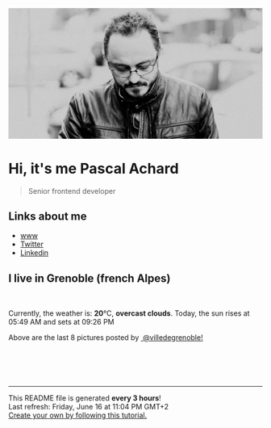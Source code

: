 ![Pascal Achard](./images/photo-pascal-achard.jpg)
# Hi, it's me Pascal Achard
> Senior frontend developer

## Links about me
- [www](https://www.pascal-achard.com)
- [Twitter](https://twitter.com/botmaster)
- [Linkedin](http://www.linkedin.com/in/pascal-achard)


## I live in Grenoble (french Alpes)
<img src="https://openweathermap.org/img/wn/04n@2x.png" alt="">

Currently, the weather is: **20**°C, **overcast clouds**.
Today, the sun rises at 05:49 AM and sets at 09:26 PM

Above are the last 8 pictures posted by <a href="https://www.instagram.com/villedegrenoble/" target="_blank"><img alt="" src="https://upload.wikimedia.org/wikipedia/commons/thumb/e/e7/Instagram_logo_2016.svg/1024px-Instagram_logo_2016.svg.png" width="20"/> @villedegrenoble!</a>

<p style="display: flex; flex-wrap: wrap; gap: 20px;">
        <img src="https://cdn1.picuki.com/hosted-by-instagram/q/0exhNuNYnjBGZDHIdN5WmL9I2PwkAQ9OKfhSQ7e71yJjMBhsLH6QvJA0mpCl6yRxIwVgFDeSYzxl540qUl1QCD1%7C%7CNUTdQbGMSTlQ7aScVurN1DZl%7C%7CJRmk7sxLHMfbXOo98IlVQmYdSgIGaYDG7uo%7C%7CesJ+fjrcjcFrjOMNbRKmDdttdCwFahlza4lsfe4kx2xu5xncG114WNxahlw5OLUqQUCSKn5PN1gpKZlR7pCjM4A%7C%7Cb281nT2F2MrNWh8FDSR9IXEi6g8iyDXdzQspjD3Hu8EIU8hjl246jgE448roLH2ZbdE+MZgqZb5Q1VBWmhm+jVBocW+xzTsSUGI%7C%7CgVRwGKOlf7kNPEu+8WgGtKbcYrc23jtSuLNTJpJf0k6EvjeXk7qJt6EMdtShoUaTN1K4nPh2yLqY5mk+jI3CzAX1WDSXcNUZazb+6GnzWTZhmCI91c6xZs=.jpeg" alt="" width="200"/>
        <img src="https://cdn1.picuki.com/hosted-by-instagram/q/0exhNuNYnjBGZDHIdN5WmL9I2PwkAQ9OKfhSQ7e71yJjMBhsLH6QvJA0mpCl6yRxIwVgFDeSYzxl54woVl9ZCT1%7C%7CNUTdQbeBTjxV7quaUOrN2zZg8pZhnbYxK3webXCt8sQpXQmYdSgIGaYDG7uo+qhT5aGuO1lQpTb9d7JGmC4E5ZObS6olhMF4pJ2Jg3Tt%7C%7C9k4Ki5e82wzJURmpNTfvGhYEaW+NMB166d1RbMCxMkA%7C%7C6nRlSaHEmw+Jj8uTnagtIj+kOYA2C3QLTs9%7C%7CjWBeOQWDnRTt3yPmyV3t4gj1aSNBdxuiekZkIH2bSAEXG428Fk71pu1ynOdV0Gv%7C%7CVRE2Vrp9LSGSPB0s5SofKSlZcvi6y30X57fK7dlXH0HJfXAd27tGNzjX98fmY4SSqwXhwvl01%7C%7C7S7734wB4AGhM1GSKWcU=.jpeg" alt="" width="200"/>
        <img src="https://cdn1.picuki.com/hosted-by-instagram/q/0exhNuNYnjBGZDHIdN5WmL9I2PwkAQ9OKfhSQ7e71yJjMBhsLH6QvJA0mpCj4yRwKwVlASuRYzxl54gtUF5UAz19O0fWQLWKTjtS76mcUebN1TJm8ZVllbs2KXceZneu88clVQmYdSgIGaYDG7uo%7C%7CesJ+vrucjMBpi2XMLQT9zJBpY6uSKVKz8B1pJ2Jg3Tt%7C%7C9k4Ki5e82wzJURmpNTfvGhYEaW+NMB166d1RbMCxMkA%7C%7C6nRlSaHEmw+Jj8uRHagtIj+kOYA2BDqRAdg2nuLaoUoDnRHiVK5jzx3t4gj1aSNBdxuiekakIH2bSAEXG428Fk71pu1ynOdV0Gv%7C%7CkpjknjnwOW4WfExkqrgKeuoAMLf7RGXb6TdTOtJEFMiAvPfRXvIMMqDF+kfmY4SSqwW83qRpV%7C%7C7S7734wB4AGhM1GSKWcU=.jpeg" alt="" width="200"/>
        <img src="https://cdn1.picuki.com/hosted-by-instagram/q/0exhNuNYnjBGZDHIdN5WmL9I2PwkAQ9OKfhSQ7e71yJjMBhsLH6QvJA0mpCl6yRxIwVgFDeSYzxl548uV1hWCj1%7C%7CNUTeTr2PTjxV76ueUurN1TJj9pdmkbYxLnIfZX6p9MMuUAmYdSgIGaYDG7uo%7C%7CesJ%7C%7CfjwaDQDuDeQMuUtzCVG%7C%7CMm0X51wm8Rm3ayEv0Pxto0%7C%7CNylL9XkgKQcuq9jM+GhHDbr2PM86o6N0QrlChMIRrdDgmBq7EHl3Kj4nUQ+RubTOl+1e1gzRfjYt1TSkfroaF3Mpjwy6lFA0toFzqaqTZY49zt8ZkIH2CmUEXTE86kEon5zgx3PySWaI2Glb0DTJ57ziRfcu86HkK92qU+z763LYPqX7GLRbDm8fKtPiZ3bLcdHnAI5Wk9YZSKEfgQrgokCCerPLzxp1WTMd0zXeWw==.jpeg" alt="" width="200"/>
        <img src="https://cdn1.picuki.com/hosted-by-instagram/q/0exhNuNYnjBGZDHIdN5WmL9I2PwkAQ9OKftSQ7e71yJjMBhsLH6QvJA0mpCl6yRxIwVgFDeSYzxl5YkrUF9VAj18P0TbSbCLTz1W7a+aU+jN1TRi8JFmnL8zLHwaYXem98ItVQmYdSgIGaYDG7uo%7C%7CesJ+fjrcjcFrjOMNbRKmDdttdCwFahlza4lsfe4kx2xu5xncG114WNxahlw5OLUqQUCSKn5PN1gpKZlR7pCjM4A%7C%7Cb281nf2F2MrNWh8FDSR9IXEi6g8iyDXdzQspjD3Fu8EIU8hjl246hpkhYckvJemJZtM+MYHua37GnRBWmhm+jVBocW+xzTsSUGI%7C%7CgVRwGKOlf7kNPEu+8WgGtKbcfLh5nPqYpn8RrJYTFg%7C%7CLt%7C%7CjCl7EI8G6KvJh299KD+hP4Xjl9SeQUeOg3jI3CzAX1WDSXMspFqTb+6GnzWTZhmCI91c6xZs=.jpeg" alt="" width="200"/>
        <img src="https://cdn1.picuki.com/hosted-by-instagram/q/0exhNuNYnjBGZDHIdN5WmL9I2PwkAQ9OKfhSQ7e71yJjMBhsLH6QvJA0mpCj4yRwKwVlASuRYzxl5owjVlVSAz17OEbZTb2ITDxX5quQU+ykvDBv%7C%7CJFjlrozL30bZnWt8cUrU2epNWwSDv5PHL%7C%7Clo7gX5v%7C%7CsbCgEpjuSKrVCkGZTjse3TO9%7C%7C2pYf5%7C%7CHSv1izv9QpcmkazXgpdAd4+pvlpDk1VOCtO8BnsaBwVLYBxMEM7vm8yWjpX2skeiB4FTObtMXPmvpFui3rSzY57zz2F%7C%7CF9EEIdvlqztEsilYIDoLKQMYFiyt8AjozzaGEUGWlvqklPv6XslHPaSkGI%7C%7CmIUwGPRn+T8J7gprsigdcy8U%7C%7CikmC%7C%7CPQ6T9Au8YTX4WGNiPUgzOKOblN%7C%7CBvwI9nDvJGgw3iyDKYTOTzzTFmQjpP3mLfVLYnYNm5gpCq8UjDiznTplBrkZns.jpeg" alt="" width="200"/>
        <img src="https://cdn1.picuki.com/hosted-by-instagram/q/0exhNuNYnjBGZDHIdN5WmL9I2PwkAQ9OKftSQ7e71yJjMBhsLH6QvJA0mpCl6yRxIwVgFDeSYzxl5YotVlRZDj17NEXaQLGKSz5S7aqZU+rN1DVg95VhkLsyK3wZZn+s88ctVgmYdSgIGaYDG7uo%7C%7Ce4T5vvwZTEEuDqVNeUtzCVG%7C%7CMm0X51wm8Qf8fTT0FOzv9R3GzNJzWM1eUAmscnbrSgLUbr2O8ti9%7C%7CM6FPkKhMZL7e3tnyv2H2g+PVFwFA+cu5+czr5Uwxzmdwo382L6Xbk5CmYajWa9szsQisE7pq20GMto3fNlkI%7C%7CmHWVXSE1KhjVP1pe+lX6aJTXv0EsPkzDs47WQcP8zh5T0HMa+cfi463fKRp+KE+0cRGhZIc%7C%7CRC0rIK%7C%7CefFt9%7C%7CtaJAFPNC5hi69VvrIOjS+jVXInN1jTe0H5t0HvvKlK7xpQ==.jpeg" alt="" width="200"/>
        <img src="https://cdn1.picuki.com/hosted-by-instagram/q/0exhNuNYnjBGZDHIdN5WmL9I2PwkAQ9OKfhSQ7e71yJjMBhsLH6QvJA0mpCl6yRxIwVgFDeSYzxl5YojWV5YCD18OEDYQbWOSDxS6qWbUejN2zZj9JRlkrw2LncfYX+u%7C%7C8YlUQmYdSgIGaYDG7uo%7C%7CesJ+fjrcjcFrjOMNbRKmDdttdCwFahlza4lsfe4kx2xu5xncG114WNxahlw5OLUqQUCSKn5PN1gpKZlR7pCjM4A%7C%7Cb281nT2F2MrNWh8FDSR9IXEi6g8iyDXdzQspjD3Eu8EIU8hjl246gQzlrN2idD3AqlE+MZhoZXif0xBWmhm+jVBocW+xzTsSUGI%7C%7CgVRwGKOlf7kNPEu+8WgGtKbcdnznSSTYb%7C%7COE79Vf2oGDq6bB13qFvSAVcUIndlHFPpg3nWj8QmcU5PczCI3CzAX1WDSXMMlFdjb+6GnzWTZhmCI91c6xZs=.jpeg" alt="" width="200"/>
</p>

------------
<p>This README file is generated <b>every 3 hours</b>!
    <br />Last refresh: Friday, June 16 at 11:04 PM GMT+2
    <br /><a href="https://medium.com/@th.guibert/how-to-create-a-self-updating-readme-md-for-your-github-profile-f8b05744ca91">Create your own by following this tutorial.</a>
</p>
<p><a href="https://github.com/botmaster/botmaster/actions/workflows/main.yaml"><img alt="" src="https://github.com/botmaster/botmaster/actions/workflows/main.yaml/badge.svg" /></a></p>

